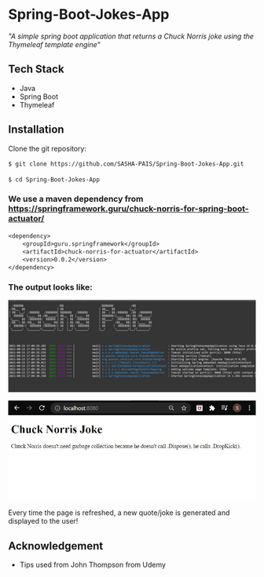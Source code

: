 # Spring-Boot-Jokes-App

_"A simple spring boot application that returns a Chuck Norris joke using the Thymeleaf template engine"_

## Tech Stack

- Java
- Spring Boot
- Thymeleaf

## Installation

Clone the git repository:

```sourceCode console
$ git clone https://github.com/SASHA-PAIS/Spring-Boot-Jokes-App.git

$ cd Spring-Boot-Jokes-App
```

### We use a maven dependency from https://springframework.guru/chuck-norris-for-spring-boot-actuator/

```sourceCode console
<dependency>
    <groupId>guru.springframework</groupId>
    <artifactId>chuck-norris-for-actuator</artifactId>
    <version>0.0.2</version>
</dependency>
```

### The output looks like:

![](docs/Capture2.JPG)

![](docs/Capture1.JPG)

Every time the page is refreshed, a new quote/joke is generated and displayed to the user!

## Acknowledgement

- Tips used from John Thompson from Udemy
